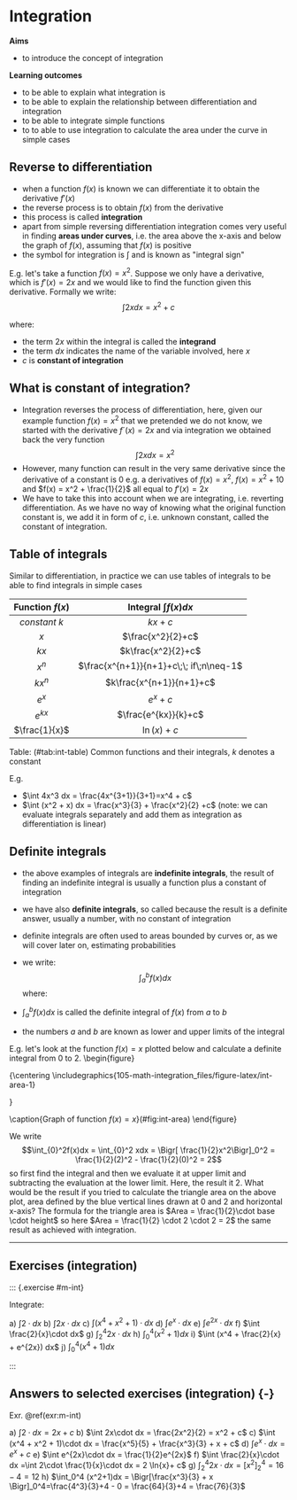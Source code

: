 # Integration

**Aims**

- to introduce the concept of integration

**Learning outcomes**

- to be able to explain what integration is
- to be able to explain the relationship between differentiation and integration
- to be able to integrate simple functions
- to to able to use integration to calculate the area under the curve in simple cases

## Reverse to differentiation
- when a function $f(x)$ is known we can differentiate it to obtain the derivative $f'(x)$
- the reverse process is to obtain $f(x)$ from the derivative
- this process is called **integration**
- apart from simple reversing differentiation integration comes very useful in finding **areas under curves**, i.e. the area above the x-axis and below the graph of $f(x)$, assuming that $f(x)$ is positive
- the symbol for integration is $\int$ and is known as "integral sign" 

E.g. let's take a function $f(x) = x^2$. Suppose we only have a derivative, which is $f'(x) = 2x$ and we would like to find the function given this derivative. Formally we write: $$\int 2x dx = x^2 +c$$

where:

- the term $2x$ within the integral is called the **integrand** 
- the term $dx$ indicates the name of the variable involved, here $x$
- $c$ is **constant of integration**

## What is constant of integration? 

- Integration reverses the process of differentiation, here, given our example function $f(x) = x^2$ that we pretended we do not know, we started with the derivative $f´(x) = 2x$ and via integration we obtained back the very function $$\int 2x dx = x^2$$
- However, many function can result in the very same derivative since the derivative of a constant is 0 e.g. a derivatives of $f(x) = x^2$, $f(x) = x^2 + 10$ and $f(x) = x^2 + \frac{1}{2}$ all equal to $f'(x) = 2x$ 
- We have to take this into account when we are integrating, i.e. reverting differentiation. As we have no way of knowing what the original function constant is, we add it in form of $c$, i.e. unknown constant, called the constant of integration. 

## Table of integrals
Similar to differentiation, in practice we can use tables of integrals to be able to find integrals in simple cases

|Function $f(x)$ | Integral $\int f(x) dx$ |
| :-----------: | :-----------: |
|$constant\:k$ | $kx + c$|
|$x$ | $\frac{x^2}{2}+c$|
|$kx$ | $k\frac{x^2}{2}+c$|
|$x^n$ | $\frac{x^{n+1}}{n+1}+c\;\; if\;n\neq-1$|
|$kx^n$ | $k\frac{x^{n+1}}{n+1}+c$|
|$e^x$ | $e^x+c$|
|$e^{kx}$ | $\frac{e^{kx}}{k}+c$|
|$\frac{1}{x}$ | $\ln(x)+c$|
Table: (\#tab:int-table) Common functions and their integrals, $k$ denotes a constant

E.g. 

- $\int 4x^3 dx = \frac{4x^{3+1}}{3+1}=x^4 + c$
- $\int (x^2 + x) dx = \frac{x^3}{3} + \frac{x^2}{2} +c$ (note: we can evaluate integrals separately and add them as integration as differentiation is linear)

## Definite integrals
- the above examples of integrals are **indefinite integrals**, the result of finding an indefinite integral is usually a function plus a constant of integration
- we have also **definite integrals**, so called because the result is a definite answer, usually a number, with no constant of integration
- definite integrals are often used to areas bounded by curves or, as we will cover later on, estimating probabilities
- we write: $$\int_{a}^bf(x)dx$$ where:

- $\int_{a}^bf(x)dx$ is called the definite integral of $f(x)$ from $a$ to $b$
- the numbers $a$ and $b$ are known as lower and upper limits of the integral

E.g. let's look at the function $f(x) = x$ plotted below and calculate a definite integral from $0$ to $2$. 
\begin{figure}

{\centering \includegraphics{105-math-integration_files/figure-latex/int-area-1} 

}

\caption{Graph of function $f(x) = x$}(\#fig:int-area)
\end{figure}

We write $$\int_{0}^2f(x)dx = \int_{0}^2 xdx =  \Bigr[ \frac{1}{2}x^2\Bigr]_0^2 = \frac{1}{2}(2)^2 - \frac{1}{2}(0)^2 = 2$$ so first find the integral and then we evaluate it at upper limit and subtracting the evaluation at the lower limit. Here, the result it 2. What would be the result if you tried to calculate the triangle area on the above plot, area defined by the blue vertical lines drawn at 0 and 2 and horizontal x-axis? The formula for the triangle area is $Area = \frac{1}{2}\cdot base \cdot height$ so here $Area = \frac{1}{2} \cdot 2 \cdot 2 = 2$ the same result as achieved with integration. 


-------

## Exercises (integration)

::: {.exercise #m-int}

Integrate:
  
a) $\int 2 \cdot dx$
b) $\int 2x\cdot dx$
c) $\int (x^4 + x^2 + 1)\cdot dx$
d) $\int e^x\cdot dx$
e) $\int e^{2x}\cdot dx$
f) $\int \frac{2}{x}\cdot dx$
g) $\int_2^4 2x\cdot dx$
h) $\int_0^4 (x^2+1)dx$
i) $\int (x^4 + \frac{2}{x} + e^{2x}) dx$
j) $\int_0^4 (x^4+1) dx$

:::

## Answers to selected exercises (integration) {-}

Exr. \@ref(exr:m-int)

a) $\int 2 \cdot dx = 2x +c$
b) $\int 2x\cdot dx = \frac{2x^2}{2} = x^2 + c$
c) $\int (x^4 + x^2 + 1)\cdot dx = \frac{x^5}{5} + \frac{x^3}{3} + x + c$
d) $\int e^x\cdot dx = e^x + c$
e) $\int e^{2x}\cdot dx = \frac{1}{2}e^{2x}$
f) $\int \frac{2}{x}\cdot dx =\int 2\cdot \frac{1}{x}\cdot dx = 2 \ln{x}+ c$
g) $\int_2^4 2x\cdot dx = \Bigr[x^2\Bigr]_2^4 = 16 - 4 = 12$
h) $\int_0^4 (x^2+1)dx = \Bigr[\frac{x^3}{3} + x \Bigr]_0^4=\frac{4^3}{3}+4 - 0 = \frac{64}{3}+4 = \frac{76}{3}$
<!-- i) $\int x^4 + \frac{2}{x} + e^{2x}\cdot dx$ -->
<!-- j) $\int_0^4 x^4+1\cdot dx$ -->






